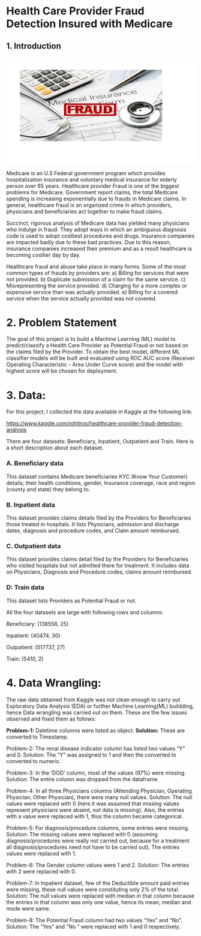 
# Health Care Provider Fraud Detection Insured with Medicare

## 1. Introduction
![](https://github.com/damayantinaik/Health_care_Fraud_Detection_Medicare/blob/main/Final_report/Health_Care_Fraud_picture.jpg)

Medicare is an U.S Federal government program which provides hospitalization insurance and voluntary medical insurance for elderly person over 65 years. Healthcare provider Fraud is one of the biggest problems for Medicare. Government report claims, the total Medicare spending is increasing exponentially due to frauds in Medicare claims. In general, healthcare fraud is an organized crime in which providers, physicians and beneficiaries act together to make fraud claims.

Succinct, rigorous analysis of Medicare data has yielded many physicians who indulge in fraud. They adopt ways in which an ambiguous diagnosis code is used to adopt costliest procedures and drugs. Insurance companies are impacted badly due to these bad practices. Due to this reason, insurance companies increased their premium and as a result healthcare is becoming costlier day by day.

Healthcare fraud and abuse take place in many forms. Some of the most common types of frauds by providers are:
a) Billing for services that were not provided.
b) Duplicate submission of a claim for the same service.
c) Misrepresenting the service provided.
d) Charging for a more complex or expensive service than was actually provided.
e) Billing for a covered service when the service actually provided was not covered.

# 2. Problem Statement
The goal of this project is to build a Machine Learning (ML) model to predict/classify a Health Care Provider as Potential Fraud or not based on the claims filed by the Provider.  To obtain the best model, different ML classifier models will be built and evaluated using ROC AUC score (Receiver Operating Characteristic - Area Under Curve score) and the model with highest score will be chosen for deployment. 

# 3. Data:
For this project, I collected the data available in Kaggle at the following link:

https://www.kaggle.com/rohitrox/healthcare-provider-fraud-detection-analysis

There are four datasets: Beneficiary, Inpatient, Outpatient and Train. Here is a short description about each dataset.

### A. Beneficiary data
This dataset contains Medicare beneficiaries KYC (Know Your Customer) details; their health conditions, gender, Insurance coverage, race and region (county and state) they belong to.

### B. Inpatient data
This dataset provides claims details filed by the Providers for Beneficiaries those treated  in hospitals. It lists Physicians, admission and discharge dates, diagnosis and procedure codes, and Claim amount reimbursed. 

### C. Outpatient data
This dataset provides claims detail filed by the Providers for Beneficiaries who visited hospitals but  not admitted there for treatment.  It includes data on Physicians, Diagnosis and Procedure codes, claims amount reimbursed.

### D: Train data
This dataset lists Providers as Potential Fraud or not.

All the four datasets are large with following rows and columns:

Beneficiary: (138556, 25)

Inpatient: (40474, 30)

Outpatient: (517737, 27)

Train: (5410, 2)

# 4. Data Wrangling:

The raw data obtained from Kaggle was not clean enough to carry out Exploratory Data Analysis (EDA) or further Machine Learning(ML) buildding, hence Data wrangling was carried out on them.  These are the  few issues observed  and fixed them as follows:

**Problem-1:** Datetime columns were listed as object.
**Solution:** These are converted to Timestamp.

Problem-2: The renal disease indicator column has listed two values “Y” and 0. 
Solution: The “Y” was assigned to 1 and then the converted to converted to numeric.

Problem-3: In the ‘DOD’ column, most of the values (97%) were missing.  
Solution: The entire column was dropped from the dataframe. 

Problem-4: In all three Physicians columns (Attending Physician, Operating Physician, Other Physician), there were many null values. 
Solution: The null values were replaced with 0 (here it was assumed that missing values represent physicians were absent, not data is missing). Also, the entries with a value were replaced with 1, thus the column became categorical.

Problem-5: For diagnosis/procedure columns, some entries were missing. 
Solution: The missing values were replaced with 0 (assuming diagnosis/procedures were really not carried out, because for a treatment all diagnosis/procedures need not have to be carried out). The entries values were replaced with 1.

Problem-6: The Gender column values were 1 and 2. 
Solution: The entries with 2 were replaced with 0.

Problem-7: In Inpatient dataset, few of the Deductible amount paid entries were missing, these null values were constituting only 2% of the total. 
Solution: The null values were replaced with median in that column because the entries in that column was only one value, hence its mean, median and mode were same. 

Problem-8: The Potential Fraud column had two values “Yes” and “No”.
Solution: The “Yes” and “No ” were replaced with 1 and 0 respectively.





